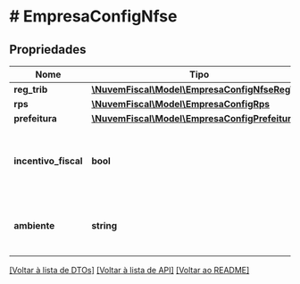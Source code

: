# # EmpresaConfigNfse

## Propriedades

Nome | Tipo | Descrição | Comentários
------------ | ------------- | ------------- | -------------
**reg_trib** | [**\NuvemFiscal\Model\EmpresaConfigNfseRegTrib**](EmpresaConfigNfseRegTrib.md) |  | [optional]
**rps** | [**\NuvemFiscal\Model\EmpresaConfigRps**](EmpresaConfigRps.md) |  |
**prefeitura** | [**\NuvemFiscal\Model\EmpresaConfigPrefeitura**](EmpresaConfigPrefeitura.md) |  | [optional]
**incentivo_fiscal** | **bool** | Indicador se a empresa possui algum tipo de incentivo fiscal. | [optional] [default to false]
**ambiente** | **string** | Indica se a empresa irá emitir em produção ou homologação. |

[[Voltar à lista de DTOs]](../../README.md#models) [[Voltar à lista de API]](../../README.md#endpoints) [[Voltar ao README]](../../README.md)
